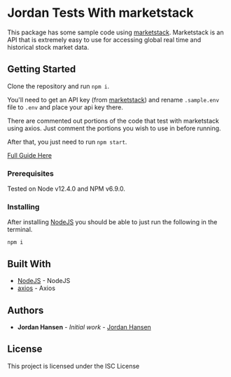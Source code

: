 # Jordan Tests With marketstack

This package has some sample code using [marketstack](https://marketstack.com/). Marketstack is an API that is extremely easy to use for accessing global real time and historical stock market data.

## Getting Started

Clone the repository and run `npm i`. 

You'll need to get an API key (from [marketstack](https://marketstack.com/)) and rename `.sample.env` file to `.env` and place your api key there.

There are commented out portions of the code that test with marketstack using axios. Just comment the portions you wish to use in before running.

After that, you just need to run `npm start`.

[Full Guide Here](https://javascriptwebscrapingguy.com/jordan-uses-marketstack/)

### Prerequisites

Tested on Node v12.4.0 and NPM v6.9.0.

### Installing

After installing [NodeJS](https://nodejs.org/en/) you should be able to just run the following in the terminal.

```
npm i
```

## Built With

* [NodeJS](https://nodejs.org/en/) - NodeJS
* [axios](https://github.com/axios/axios) - Axios

## Authors

* **Jordan Hansen** - *Initial work* - [Jordan Hansen](https://github.com/aarmora)


## License

This project is licensed under the ISC License

